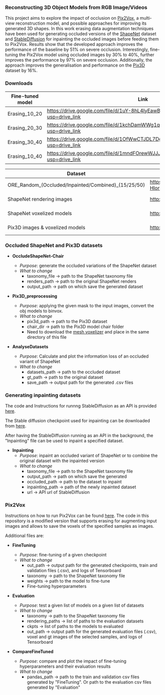 ### Reconstructing 3D Object Models from RGB Image/Videos
This project aims to explore the impact of occlusion on [Pix2Vox](https://arxiv.org/abs/1901.11153), a multi-view reconstruction model, and possible approaches for improving its generated 3D shapes. In this work erasing data augmentation techniques have been used for generating occluded versions of the [ShapeNet](https://arxiv.org/abs/1512.03012) dataset and [StableDiffusion](https://arxiv.org/abs/2112.10752) for inpainting the occluded images before feeding them to Pix2Vox. Results show that the developed approach improves the performance of the baseline by 51\% on severe occlusion. Interestingly, fine-tuning the Pix2Vox model using occluded images by 30% to 40%, further improves the performance by 97% on severe occlusion. Additionally, the approach improves the generalisation and performance on the [Pix3D](https://arxiv.org/abs/1804.04610) dataset by 16%.


### Downloads
| Fine-tuned model | Link | Size |
| ------ | ------ | ------ |
| Erasing_10_20 | https://drive.google.com/file/d/1uY-8hL4IyEawBANTp96bHdRS2mcVQPwX/view?usp=drive_link | 1.12 GB |
| Erasing_20_30 | https://drive.google.com/file/d/1kchDamWWg1qXQCJPJtkqT2R3wP37J3g8/view?usp=drive_link | 1.11 GB |
| Erasing_30_40 | https://drive.google.com/file/d/1OfWwCTJDL7DgFDYk_3zIVzddPkt8gEMG/view?usp=drive_link | 1.12 GB |
| Erasing_10_40 | https://drive.google.com/file/d/1mndFOrewWJJJCx23ZzPd-fkQUjRN2T-8/view?usp=drive_link | 1.12 GB |


| Dataset | Link | Size |
| ------ | ------ | ------ |
| ORE_Random_(Occluded/Inpainted/Combined)_(15/25/50) |https://drive.google.com/file/d/1vIdCUMJMNSn2Sb-HlorfCY0emoMWA_kJ/view?usp=drive_link | 660.7 GB |
| ShapeNet rendering images | http://cvgl.stanford.edu/data2/ShapeNetRendering.tgz | 11.5 GB |
| ShapeNet voxelized models | http://cvgl.stanford.edu/data2/ShapeNetVox32.tgz | 21.2 MB |
| Pix3D images & voxelized models | http://pix3d.csail.mit.edu/data/pix3d.zip | 3.5 GB |

### Occluded ShapeNet and Pix3D datasets
- **OccludeShapeNet-Chair**
    - *Purpose*: generate the occluded variations of the ShapeNet dataset
    - *What to change*
        - taxonomy_file -> path to the ShapeNet taxonomy file
        - renders_path -> path to the original ShapeNet renders
        - output_path -> path on which save the generated dataset
- **Pix3D_preprocessing**
    - *Purpose*: applying the given mask to the input images, convert the obj models to binvox.
    - *What to change*
        - pix3d_path -> path to the Pix3D dataset
        - chair_dir -> path to the Pix3D model chair folder
        - Need to download the [mesh voxelizer](https://www.patrickmin.com/binvox/) and place in the same directory of this file

- **AnalyseDatasets**
    - *Purpose*: Calculate and plot the information loss of an occluded variant of ShapeNet
    - *What to change*
        - datasets_path -> path to the occluded dataset
        - gt_path -> path to the original dataset
        - save_path ->  output path for the generated .csv files 

### Generating inpainting datasets
The code and Instructions for runnng StableDiffusion as an API is provided [here](https://github.com/AUTOMATIC1111/stable-diffusion-webui).

The Stable diffusion checkpoint used for inpainting can be downloaded from [here](https://huggingface.co/runwayml/stable-diffusion-inpainting).

After having the StableDiffusion running as an API in the background, the "Inpainting" file can be used to inpaint a specified dataset.

- **Inpainting**
    - *Purpose*: inpaint an occluded variant of ShapeNet or to combine the original dataset with the inpainted version
    - *What to change*
        - taxonomy_file ->  path to the ShapeNet taxonomy file
        - output_path -> path on which save the generated 
        - occluded_path -> path to the dataset to inpaint
        - inpainting_path -> path of the newly inpainted dataset
        - url -> API url of StableDiffusion

### Pix2Vox
Instructions on how to run Pix2Vox can be found [here](https://github.com/hzxie/Pix2Vox). 
The code in this repository is a modified version that supports erasing for augmenting input images and allows to save the voxels of the specified samples as images.

Additional files are:
- **FineTuning**
    - _Purpose_: fine-tuning of a given checkpoint 
    - *What to change*
        - out_path -> output path for the generated checkpoints, train and validation files (.csv), and logs of Tensorboard
        - taxonomy -> path to the ShapeNet taxonomy file
        - weights -> path to the model to fine-tune
        - Fine-tuning hyperparameters
- **Evaluation**
    - _Purpose_: test a given list of models on a given list of datasets
    - *What to change*
        - taxonomy -> path to the ShapeNet taxonomy file
        - rendering_paths -> list of paths to the evaluation datasets
        - ckpts -> list of paths to the models to evaluated
        - out_path -> output path for the generated evaluation files (.csv), voxel and gt images of the selected samples, and logs of Tensorboard

- **CompareFineTuned**
    - _Purpose_: compare and plot the impact of fine-tuning hyperparameters and their evaluation results
    - *What to change*
        - pandas_path -> path to the train and validation csv files generated by "FineTuning". Or path to the evaluation csv files generated by "Evaluation"